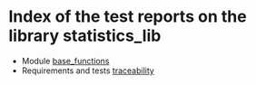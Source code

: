 # Index of the test reports on the library statistics_lib

* Module [base_functions](./TE001_base_functions.md)
* Requirements and tests [traceability](./traceability.md)
